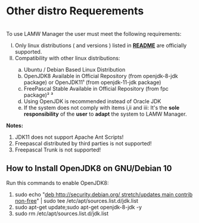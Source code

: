 # Other distro Requerements #

<p>
	<br>To use LAMW Manager the user must meet the following requirements:</br>
	<ol type="I">
		<li>Only linux distributions ( and versions ) listed in <a href="https://github.com/DanielOliveiraSouza/LAMW4Linux-installer/blob/master/README.md"><strong>README</strong></a> are officially supported.</li>
		<li>Compatibility with other linux distributions:</li>
		<ol type="a">
			<li>Ubuntu / Debian Based Linux Distribution</li>
			<li>OpenJDK8 Available in Official Repository (from openjdk-8-jdk package) or OpenJDK11¹ (from openjdk-11-jdk package)</li>
			<li>FreePascal Stable Available in Official Repository (from fpc package)² ³</li>
			<li>Using OpenJDK is recommended instead of Oracle JDK</li>
			<li>If the system does not comply with items i,ii and iii:
			It's the <strong>sole responsibility</strong> of the <strong>user</strong> to <strong>adapt</strong> the system to LAMW Manager.</li>
		</ol>
	</ol>
	<Strong>Notes:</Strong>
	<ol type="1">
		<li>JDK11 does not support Apache Ant Scripts!</li>
		<li>Freepascal distributed by third parties is not supported!</li>
		<li>Freepascal Trunk is not supported!</li>
	</ol>
</p>


 
How to Install OpenJDK8 on GNU/Debian 10
---
<p>
	Run this commands to enable OpenJDK8:
	<ol>
		<li>sudo echo "<a href="deb http://security.debian.org/ stretch/updates main contrib non-free">deb http://security.debian.org/ stretch/updates main contrib non-free</a>" | sudo tee /etc/apt/sources.list.d/jdk.list</li>
		<li>sudo apt-get update;sudo apt-get openjdk-8-jdk -y</li>
		<li>sudo rm /etc/apt/sources.list.d/jdk.list</li>
	</ol>
</p>
